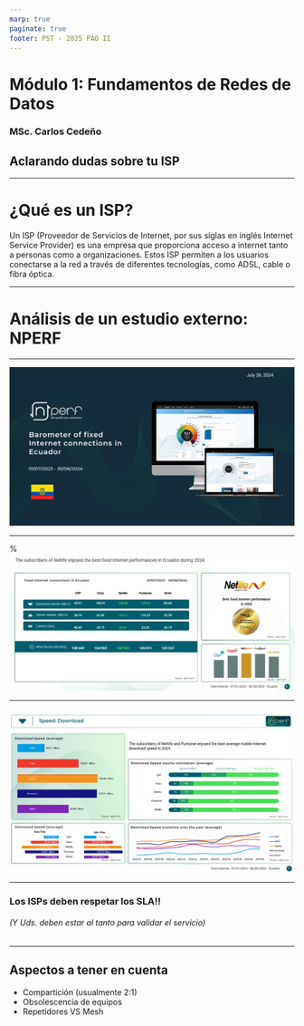 ```yaml
---
marp: true
paginate: true
footer: PST - 2025 PAO II
---
```



# Módulo 1: Fundamentos de Redes de Datos
### MSc. Carlos Cedeño


## Aclarando dudas sobre tu ISP

---

# ¿Qué es un ISP?
Un ISP (Proveedor de Servicios de Internet, por sus siglas en inglés Internet Service Provider) es una empresa que proporciona acceso a internet tanto a personas como a organizaciones. Estos ISP permiten a los usuarios conectarse a la red a través de diferentes tecnologías, como ADSL, cable o fibra óptica. 

---

# Análisis de un estudio externo: NPERF

---

![bg center](./imgs/nperf1.png)

---

%
![bg center 90%](./imgs/nperf2.png)

---


![bg center 90%](./imgs/nperf3.png)

---

### Los ISPs deben respetar los SLA!!

######  (Y Uds. deben estar al tanto para validar el servicio)

---

## Aspectos a tener en cuenta

* Compartición (usualmente 2:1)
* Obsolescencia de equipos
* Repetidores VS Mesh
   